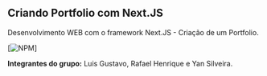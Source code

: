 ## Criando Portfolio com Next.JS

Desenvolvimento WEB com o framework Next.JS - Criação de um Portfolio.

[![NPM](https://www.google.com/url?sa=i&url=https%3A%2F%2Fmedium.com%2Fcodelblog%2Fnext-js-o-que-%25C3%25A9-e-porque-utilizar-este-framework-6180bad09133&psig=AOvVaw13DAG03-fAuwb-y4ucwf3-&ust=1649110346868000&source=images&cd=vfe&ved=0CAsQjRxqFwoTCKCh7fb0-PYCFQAAAAAdAAAAABAD)]

**Integrantes do grupo:** Luis Gustavo, Rafael Henrique e Yan Silveira.
